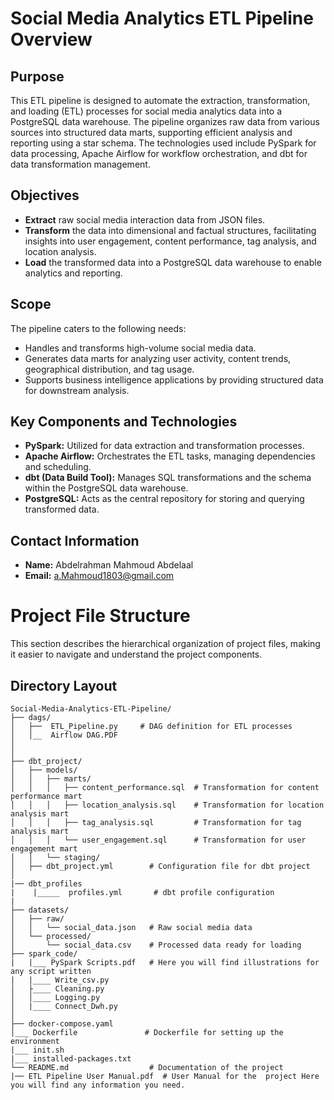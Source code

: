 # Social Media Analytics ETL Pipeline Overview

## Purpose
This ETL pipeline is designed to automate the extraction, transformation, and loading (ETL) processes for social media analytics data into a PostgreSQL data warehouse. The pipeline organizes raw data from various sources into structured data marts, supporting efficient analysis and reporting using a star schema. The technologies used include PySpark for data processing, Apache Airflow for workflow orchestration, and dbt for data transformation management.

## Objectives
- **Extract** raw social media interaction data from JSON files.
- **Transform** the data into dimensional and factual structures, facilitating insights into user engagement, content performance, tag analysis, and location analysis.
- **Load** the transformed data into a PostgreSQL data warehouse to enable analytics and reporting.

## Scope
The pipeline caters to the following needs:
- Handles and transforms high-volume social media data.
- Generates data marts for analyzing user activity, content trends, geographical distribution, and tag usage.
- Supports business intelligence applications by providing structured data for downstream analysis.

## Key Components and Technologies
- **PySpark:** Utilized for data extraction and transformation processes.
- **Apache Airflow:** Orchestrates the ETL tasks, managing dependencies and scheduling.
- **dbt (Data Build Tool):** Manages SQL transformations and the schema within the PostgreSQL data warehouse.
- **PostgreSQL:** Acts as the central repository for storing and querying transformed data.

## Contact Information
- **Name:** Abdelrahman Mahmoud Abdelaal
- **Email:** [a.Mahmoud1803@gmail.com](mailto:a.Mahmoud1803@gmail.com)

# Project File Structure

This section describes the hierarchical organization of project files, making it easier to navigate and understand the project components.

## Directory Layout

```plaintext
Social-Media-Analytics-ETL-Pipeline/
├── dags/
│   ├──  ETL_Pipeline.py     # DAG definition for ETL processes
│   │__  Airflow DAG.PDF        
│   
│       
├── dbt_project/
│   ├── models/
│   │   ├── marts/
│   │   │   ├── content_performance.sql  # Transformation for content performance mart
│   │   │   ├── location_analysis.sql    # Transformation for location analysis mart
│   │   │   ├── tag_analysis.sql         # Transformation for tag analysis mart
│   │   │   └── user_engagement.sql      # Transformation for user engagement mart
│   │   └── staging/
│   ├── dbt_project.yml        # Configuration file for dbt project
│
|── dbt_profiles
|    |_____  profiles.yml       # dbt profile configuration
|
├── datasets/
│   ├── raw/
│   │   └── social_data.json   # Raw social media data
│   └── processed/
│       └── social_data.csv    # Processed data ready for loading
├── spark_code/
|   |___ PySpark Scripts.pdf   # Here you will find illustrations for any script written
|   |____ Write_csv.py
│   ├____ Cleaning.py
│   │____ Logging.py      
│   |____ Connect_Dwh.py
│       
├── docker-compose.yaml
│___ Dockerfile               # Dockerfile for setting up the environment
|___ init.sh
|___ installed-packages.txt             
└── README.md                  # Documentation of the project
|── ETL Pipeline User Manual.pdf  # User Manual for the  project Here you will find any information you need.
